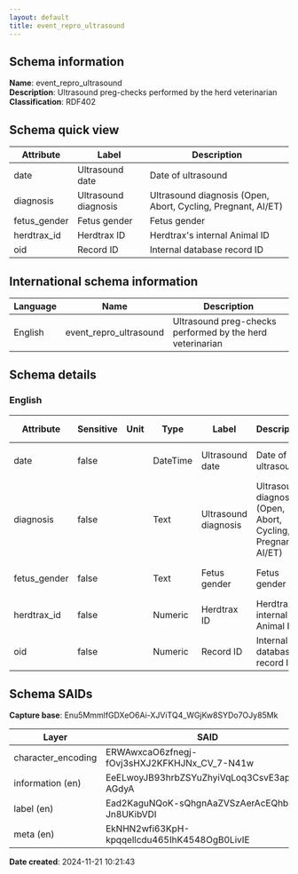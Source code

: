```yaml
---
layout: default  
title: event_repro_ultrasound  
---
```


## Schema information

**Name**: event_repro_ultrasound  
**Description**: Ultrasound preg-checks performed by the herd veterinarian  
**Classification**: RDF402  

## Schema quick view

| Attribute | Label | Description |
| --- | --- | --- |
| date | Ultrasound date | Date of ultrasound |
| diagnosis | Ultrasound diagnosis | Ultrasound diagnosis (Open, Abort, Cycling, Pregnant, AI/ET) |
| fetus_gender | Fetus gender | Fetus gender |
| herdtrax_id | Herdtrax ID | Herdtrax's internal Animal ID |
| oid | Record ID | Internal database record ID |

## International schema information

| Language | Name | Description |
| --- | --- | --- |
| English | event_repro_ultrasound | Ultrasound preg-checks performed by the herd veterinarian |

## Schema details

### English

| Attribute | Sensitive | Unit | Type | Label | Description | List | Character encoding |
| --- | --- | --- | --- | --- | --- | --- | --- |
| date | false |  | DateTime | Ultrasound date | Date of ultrasound | Not a list | utf-8 |
| diagnosis | false |  | Text | Ultrasound diagnosis | Ultrasound diagnosis (Open, Abort, Cycling, Pregnant, AI/ET) | Not a list | utf-8 |
| fetus_gender | false |  | Text | Fetus gender | Fetus gender | Not a list | utf-8 |
| herdtrax_id | false |  | Numeric | Herdtrax ID | Herdtrax's internal Animal ID | Not a list | utf-8 |
| oid | false |  | Numeric | Record ID | Internal database record ID | Not a list | utf-8 |

## Schema SAIDs

**Capture base**: Enu5MmmlfGDXeO6Ai-XJViTQ4_WGjKw8SYDo7OJy85Mk

| Layer | SAID |
| --- | --- |
| character_encoding | ERWAwxcaO6zfnegj-fOvj3sHXJ2KFKHJNx_CV_7-N41w |
| information (en) | EeELwoyJB93hrbZSYuZhyiVqLoq3CsvE3apX1i-AGdyA |
| label (en) | Ead2KaguNQoK-sQhgnAaZVSzAerAcEQhb-Jn8UKibVDI |
| meta (en) | EkNHN2wfi63KpH-kpqqellcdu465IhK4548OgB0LivIE |

**Date created**: 2024-11-21 10:21:43

